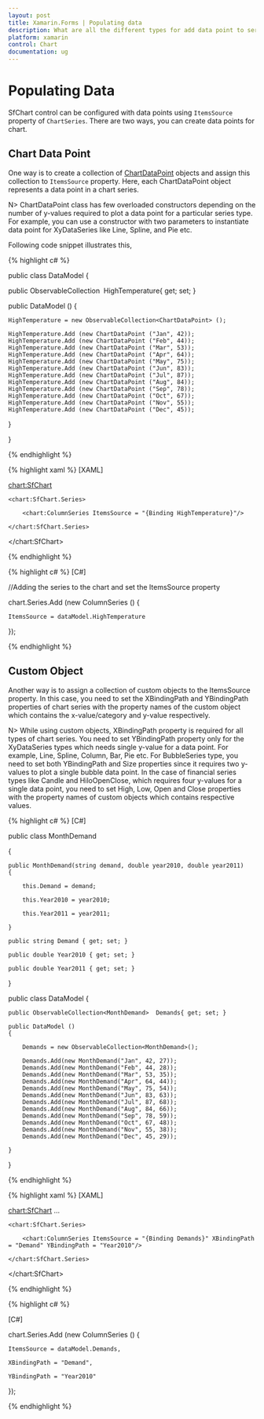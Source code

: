 ```yaml
---
layout: post
title: Xamarin.Forms | Populating data
description: What are all the different types for add data point to series in Essential Xamarin.forms.
platform: xamarin
control: Chart
documentation: ug
---
```


# Populating Data

SfChart control can be configured with data points using `ItemsSource` property of `ChartSeries`. There are two ways, you can create data points for chart.

## Chart Data Point	

One way is to create a collection of [ChartDataPoint](http://help.syncfusion.com/cr/cref_files/xamarin/sfchart/Syncfusion.SfChart.XForms~Syncfusion.SfChart.XForms.ChartDataPoint.html#) objects and assign this collection to `ItemsSource` property. Here, each ChartDataPoint object represents a data point in a chart series.

N> ChartDataPoint class has few overloaded constructors depending on the number of y-values required to plot a data point for a particular series type. For example, you can use a constructor with two parameters to instantiate data point for XyDataSeries like Line, Spline, and Pie etc.

Following code snippet illustrates this,

{% highlight c# %}

public class DataModel
{
	
public ObservableCollection<ChartDataPoint>  HighTemperature{ get; set; }

public DataModel ()
{
	
	HighTemperature = new ObservableCollection<ChartDataPoint> ();

	HighTemperature.Add (new ChartDataPoint ("Jan", 42));
	HighTemperature.Add (new ChartDataPoint ("Feb", 44));
	HighTemperature.Add (new ChartDataPoint ("Mar", 53));
	HighTemperature.Add (new ChartDataPoint ("Apr", 64));
	HighTemperature.Add (new ChartDataPoint ("May", 75));
	HighTemperature.Add (new ChartDataPoint ("Jun", 83));
	HighTemperature.Add (new ChartDataPoint ("Jul", 87));
	HighTemperature.Add (new ChartDataPoint ("Aug", 84));
	HighTemperature.Add (new ChartDataPoint ("Sep", 78));
	HighTemperature.Add (new ChartDataPoint ("Oct", 67));
	HighTemperature.Add (new ChartDataPoint ("Nov", 55));
	HighTemperature.Add (new ChartDataPoint ("Dec", 45));

}

}

{% endhighlight %}

{% highlight xaml %}
[XAML] 

<chart:SfChart>

	<chart:SfChart.Series>

		<chart:ColumnSeries ItemsSource = "{Binding HighTemperature}"/>

	</chart:SfChart.Series> 

</chart:SfChart>

{% endhighlight %}

{% highlight c# %}
[C#]  

//Adding the series to the chart and set the ItemsSource property

chart.Series.Add (new ColumnSeries () {
	
	ItemsSource = dataModel.HighTemperature

});

{% endhighlight %}

## Custom Object

Another way is to assign a collection of custom objects to the ItemsSource property. In this case, you need to set the XBindingPath and YBindingPath properties of chart series with the property names of the custom object which contains the x-value/category and y-value respectively.

N> While using custom objects, XBindingPath property is required for all types of chart series. You need to set YBindingPath property only for the XyDataSeries types which needs single y-value for a data point. For example, Line, Spline, Column, Bar, Pie etc.  For BubbleSeries type, you need to set both YBindingPath and Size properties since it requires two y-values to plot a single bubble data point. In the case of financial series types like Candle and HiloOpenClose, which requires four y-values for a single data point, you need to set High, Low, Open and Close properties with the property names of custom objects which contains respective values.

{% highlight c# %}
[C#]

public class MonthDemand

{

	public MonthDemand(string demand, double year2010, double year2011)
	{

		this.Demand = demand;

		this.Year2010 = year2010;

		this.Year2011 = year2011;

	}

	public string Demand { get; set; }

	public double Year2010 { get; set; }

	public double Year2011 { get; set; }

}

public class DataModel
{
	
	public ObservableCollection<MonthDemand>  Demands{ get; set; }

	public DataModel ()
	{

		Demands = new ObservableCollection<MonthDemand>();

		Demands.Add(new MonthDemand("Jan", 42, 27));
		Demands.Add(new MonthDemand("Feb", 44, 28));
		Demands.Add(new MonthDemand("Mar", 53, 35));
		Demands.Add(new MonthDemand("Apr", 64, 44));
		Demands.Add(new MonthDemand("May", 75, 54));
		Demands.Add(new MonthDemand("Jun", 83, 63));
		Demands.Add(new MonthDemand("Jul", 87, 68));
		Demands.Add(new MonthDemand("Aug", 84, 66));
		Demands.Add(new MonthDemand("Sep", 78, 59));
		Demands.Add(new MonthDemand("Oct", 67, 48));
		Demands.Add(new MonthDemand("Nov", 55, 38));
		Demands.Add(new MonthDemand("Dec", 45, 29));

	}

}   

{% endhighlight %}

{% highlight xaml %}
[XAML] 

<chart:SfChart>
...

	<chart:SfChart.Series>

		<chart:ColumnSeries ItemsSource = "{Binding Demands}" XBindingPath = "Demand" YBindingPath = "Year2010"/>

	</chart:SfChart.Series>

</chart:SfChart>

{% endhighlight %}

{% highlight c# %}

[C#]  

chart.Series.Add (new ColumnSeries () {
	
	ItemsSource = dataModel.Demands,

	XBindingPath = "Demand",

	YBindingPath = "Year2010"

});

{% endhighlight %}